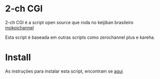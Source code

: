 # 2-ch CGI

2-ch CGI é a script open source que roda no keijiban brasileiro [mokoichannel](http://2-ch.heliohost.org)

Esta script é baseada em outras scripts como zerochannel plus e kareha.

# Install
As instruções para instalar esta script, encontram se [aqui](https://ja.osdn.net/projects/zerochplus/wiki/Install)
